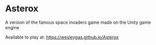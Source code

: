 # Asterox

A version of the famous space invaders game made on the Unity game engine

Available to play at: https://wesleygas.github.io/Asterox
